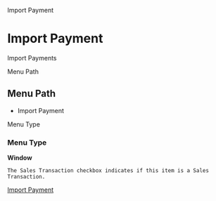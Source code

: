 
Import Payment
# Import Payment


Import Payments

Menu Path
## Menu Path



- Import Payment

Menu Type
### Menu Type

**Window**

```
The Sales Transaction checkbox indicates if this item is a Sales Transaction.
```

[Import Payment](../../functional-guide/window/window-import-payment.md)